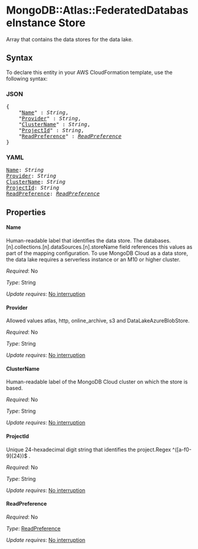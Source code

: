 # MongoDB::Atlas::FederatedDatabaseInstance Store

Array that contains the data stores for the data lake.

## Syntax

To declare this entity in your AWS CloudFormation template, use the following syntax:

### JSON

<pre>
{
    "<a href="#name" title="Name">Name</a>" : <i>String</i>,
    "<a href="#provider" title="Provider">Provider</a>" : <i>String</i>,
    "<a href="#clustername" title="ClusterName">ClusterName</a>" : <i>String</i>,
    "<a href="#projectid" title="ProjectId">ProjectId</a>" : <i>String</i>,
    "<a href="#readpreference" title="ReadPreference">ReadPreference</a>" : <i><a href="readpreference.md">ReadPreference</a></i>
}
</pre>

### YAML

<pre>
<a href="#name" title="Name">Name</a>: <i>String</i>
<a href="#provider" title="Provider">Provider</a>: <i>String</i>
<a href="#clustername" title="ClusterName">ClusterName</a>: <i>String</i>
<a href="#projectid" title="ProjectId">ProjectId</a>: <i>String</i>
<a href="#readpreference" title="ReadPreference">ReadPreference</a>: <i><a href="readpreference.md">ReadPreference</a></i>
</pre>

## Properties

#### Name

Human-readable label that identifies the data store. The databases.[n].collections.[n].dataSources.[n].storeName field references this values as part of the mapping configuration. To use MongoDB Cloud as a data store, the data lake requires a serverless instance or an M10 or higher cluster.

_Required_: No

_Type_: String

_Update requires_: [No interruption](https://docs.aws.amazon.com/AWSCloudFormation/latest/UserGuide/using-cfn-updating-stacks-update-behaviors.html#update-no-interrupt)

#### Provider

Allowed values atlas, http, online_archive, s3 and DataLakeAzureBlobStore.

_Required_: No

_Type_: String

_Update requires_: [No interruption](https://docs.aws.amazon.com/AWSCloudFormation/latest/UserGuide/using-cfn-updating-stacks-update-behaviors.html#update-no-interrupt)

#### ClusterName

Human-readable label of the MongoDB Cloud cluster on which the store is based.

_Required_: No

_Type_: String

_Update requires_: [No interruption](https://docs.aws.amazon.com/AWSCloudFormation/latest/UserGuide/using-cfn-updating-stacks-update-behaviors.html#update-no-interrupt)

#### ProjectId

Unique 24-hexadecimal digit string that identifies the project.Regex ^([a-f0-9]{24})$ .

_Required_: No

_Type_: String

_Update requires_: [No interruption](https://docs.aws.amazon.com/AWSCloudFormation/latest/UserGuide/using-cfn-updating-stacks-update-behaviors.html#update-no-interrupt)

#### ReadPreference

_Required_: No

_Type_: <a href="readpreference.md">ReadPreference</a>

_Update requires_: [No interruption](https://docs.aws.amazon.com/AWSCloudFormation/latest/UserGuide/using-cfn-updating-stacks-update-behaviors.html#update-no-interrupt)

